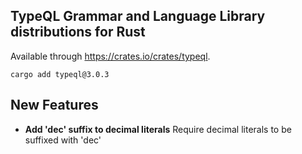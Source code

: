 
## TypeQL Grammar and Language Library distributions for Rust

Available through https://crates.io/crates/typeql.
```
cargo add typeql@3.0.3
```

## New Features
- **Add 'dec' suffix to decimal literals**
  Require decimal literals to be suffixed with 'dec'
